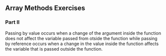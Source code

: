 ## Array Methods Exercises

### Part II

Passing by value occurs when a change of the argument inside the function does not affect the variable passed from otside the function while passing by reference occurs
when a change in the value inside the function affects the variable that is passed outside the function.
